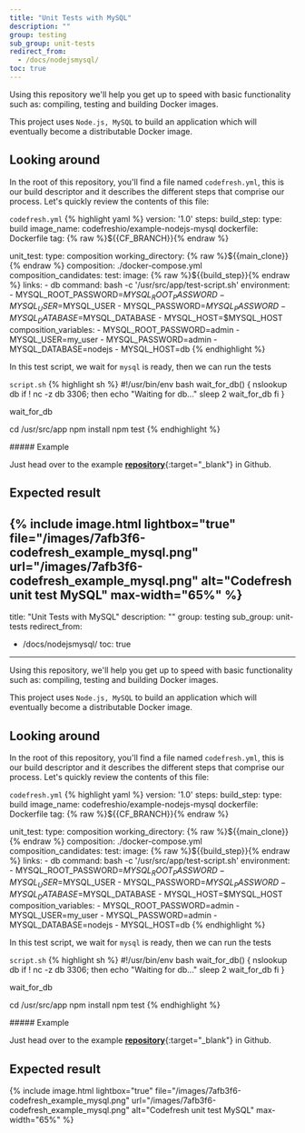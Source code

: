 ```yaml
---
title: "Unit Tests with MySQL"
description: ""
group: testing
sub_group: unit-tests
redirect_from:
  - /docs/nodejsmysql/
toc: true
---
```


Using this repository we'll help you get up to speed with basic functionality such as: compiling, testing and building Docker images.

This project uses `Node.js, MySQL` to build an application which will eventually become a distributable Docker image.

## Looking around
In the root of this repository, you'll find a file named `codefresh.yml`, this is our build descriptor and it describes the different steps that comprise our process. Let's quickly review the contents of this file:

  `codefresh.yml`
{% highlight yaml %}
version: '1.0'
steps:
  build_step:
    type: build
    image_name: codefreshio/example-nodejs-mysql
    dockerfile: Dockerfile
    tag: {% raw %}${{CF_BRANCH}}{% endraw %}

  unit_test:
    type: composition
    working_directory: {% raw %}${{main_clone}}{% endraw %}
    composition: ./docker-compose.yml
    composition_candidates:
      test:
        image: {% raw %}${{build_step}}{% endraw %}
        links:
          - db
        command: bash -c '/usr/src/app/test-script.sh'
        environment:
          - MYSQL_ROOT_PASSWORD=$MYSQL_ROOT_PASSWORD
          - MYSQL_USER=$MYSQL_USER
          - MYSQL_PASSWORD=$MYSQL_PASSWORD
          - MYSQL_DATABASE=$MYSQL_DATABASE
          - MYSQL_HOST=$MYSQL_HOST
    composition_variables:
      - MYSQL_ROOT_PASSWORD=admin
      - MYSQL_USER=my_user
      - MYSQL_PASSWORD=admin
      - MYSQL_DATABASE=nodejs
      - MYSQL_HOST=db
{% endhighlight %} 

In this test script, we wait for `mysql` is ready, then we can run the tests

  `script.sh`
{% highlight sh %}
#!/usr/bin/env bash
wait_for_db() {
  nslookup db
  if ! nc -z db 3306; then
    echo "Waiting for db..."
    sleep 2
    wait_for_db
  fi
}

wait_for_db

cd /usr/src/app
npm install
npm test
{% endhighlight %} 

<div class="bd-callout bd-callout-info" markdown="1">
##### Example

Just head over to the example [__repository__](https://github.com/codefreshdemo/cf-example-unit-tests-with-composition){:target="_blank"} in Github.
</div>

## Expected result

{% include image.html lightbox="true" file="/images/7afb3f6-codefresh_example_mysql.png" url="/images/7afb3f6-codefresh_example_mysql.png" alt="Codefresh unit test MySQL" max-width="65%" %}
---
title: "Unit Tests with MySQL"
description: ""
group: testing
sub_group: unit-tests
redirect_from:
  - /docs/nodejsmysql/
toc: true
---

Using this repository, we'll help you get up to speed with basic functionality such as: compiling, testing and building Docker images.

This project uses `Node.js, MySQL` to build an application which will eventually become a distributable Docker image.

## Looking around
In the root of this repository, you'll find a file named `codefresh.yml`, this is our build descriptor and it describes the different steps that comprise our process. Let's quickly review the contents of this file:

  `codefresh.yml`
{% highlight yaml %}
version: '1.0'
steps:
  build_step:
    type: build
    image_name: codefreshio/example-nodejs-mysql
    dockerfile: Dockerfile
    tag: {% raw %}${{CF_BRANCH}}{% endraw %}

  unit_test:
    type: composition
    working_directory: {% raw %}${{main_clone}}{% endraw %}
    composition: ./docker-compose.yml
    composition_candidates:
      test:
        image: {% raw %}${{build_step}}{% endraw %}
        links:
          - db
        command: bash -c '/usr/src/app/test-script.sh'
        environment:
          - MYSQL_ROOT_PASSWORD=$MYSQL_ROOT_PASSWORD
          - MYSQL_USER=$MYSQL_USER
          - MYSQL_PASSWORD=$MYSQL_PASSWORD
          - MYSQL_DATABASE=$MYSQL_DATABASE
          - MYSQL_HOST=$MYSQL_HOST
    composition_variables:
      - MYSQL_ROOT_PASSWORD=admin
      - MYSQL_USER=my_user
      - MYSQL_PASSWORD=admin
      - MYSQL_DATABASE=nodejs
      - MYSQL_HOST=db
{% endhighlight %} 

In this test script, we wait for `mysql` is ready, then we can run the tests

  `script.sh`
{% highlight sh %}
#!/usr/bin/env bash
wait_for_db() {
  nslookup db
  if ! nc -z db 3306; then
    echo "Waiting for db..."
    sleep 2
    wait_for_db
  fi
}

wait_for_db

cd /usr/src/app
npm install
npm test
{% endhighlight %} 

<div class="bd-callout bd-callout-info" markdown="1">
##### Example

Just head over to the example [__repository__](https://github.com/codefreshdemo/cf-example-unit-tests-with-composition){:target="_blank"} in Github.
</div>

## Expected result

{% include image.html lightbox="true" file="/images/7afb3f6-codefresh_example_mysql.png" url="/images/7afb3f6-codefresh_example_mysql.png" alt="Codefresh unit test MySQL" max-width="65%" %}
